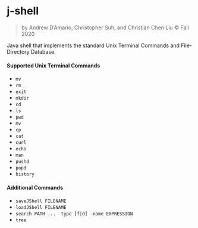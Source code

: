 # j-shell

> by Andrew D’Amario, Christopher Suh, and Christian Chen Liu © Fall 2020

Java shell that implements the standard Unix Terminal Commands and File-Directory Database. 

#### Supported Unix Terminal Commands

- `mv`
- `rm`
- `exit`
- `mkdir`
- `cd`
- `ls`
- `pwd`
- `mv`
- `cp`
- `cat`
- `curl`
- `echo`
- `man`
- `pushd`
- `popd`
- `history`

#### Additional Commands
- `saveJShell FILENAME`
- `loadJShell FILENAME`
- `search PATH ... -type [f|d] -name EXPRESSION`
- `tree`
